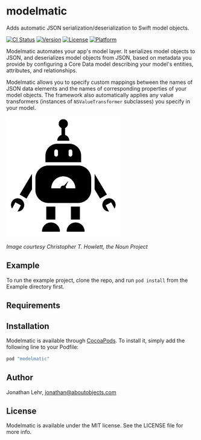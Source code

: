 # modelmatic

Adds automatic JSON serialization/deserialization to Swift model objects.

[![CI Status](http://img.shields.io/travis/JonathanLehr/modelmatic.svg?style=flat)](https://travis-ci.org/JonathanLehr/modelmatic)
[![Version](https://img.shields.io/cocoapods/v/modelmatic.svg?style=flat)](http://cocoapods.org/pods/modelmatic)
[![License](https://img.shields.io/cocoapods/l/modelmatic.svg?style=flat)](http://cocoapods.org/pods/modelmatic)
[![Platform](https://img.shields.io/cocoapods/p/modelmatic.svg?style=flat)](http://cocoapods.org/pods/modelmatic)

Modelmatic automates your app's model layer. It serializes model objects to JSON, and deserializes model objects from JSON, based on metadata you provide by configuring a Core Data model describing your model's entities, attributes, and relationships.

Modelmatic allows you to specify custom mappings between the names of JSON data elements and the names of corresponding properties of your model objects. The framework also automatically applies any value transformers (instances of `NSValueTransformer` subclasses) you specify in your model.

<img src="robo-small.png" height=320/>

*Image courtesy Christopher T. Howlett, the Noun Project*


## Example

To run the example project, clone the repo, and run `pod install` from the Example directory first.

## Requirements

## Installation

Modelmatic is available through [CocoaPods](http://cocoapods.org). To install
it, simply add the following line to your Podfile:

```ruby
pod "modelmatic"
```

## Author

Jonathan Lehr, jonathan@aboutobjects.com

## License

Modelmatic is available under the MIT license. See the LICENSE file for more info.
